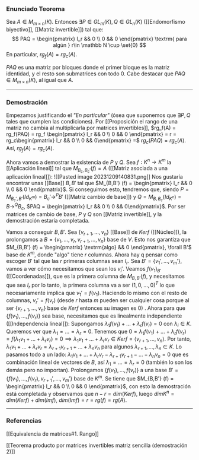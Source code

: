 ### Enunciado Teorema

Sea $A \in M_{m \times n} (K)$. Entonces $\exists P \in GL_m (K), Q \in GL_n (K)$ ([[Endomorfismo biyectivo]], [[Matriz invertible]]) tal que: $$ PAQ = \begin{pmatrix} I_r && 0 \\ 0 && 0 \end{pmatrix} \textrm{ para algún } r\in \mathbb N \cup \set{0} $$
En particular, $rg_f(A) = rg_c(A)$.

$PAQ$ es una matriz por bloques donde el primer bloque es la matriz identidad, y el resto son submatrices con todo $0$. Cabe destacar que $PAQ \in M_{m \times n} (K)$, al igual que $A$. 

---
### Demostración

Empezamos justificando el *"En particular"* (ósea que suponemos que $\exists P,Q$ tales que cumplen las condiciones). Por [[Proposición el rango de una matriz no cambia al multiplicarla por matrices invertibles]], $rg_f(A) = rg_f(PAQ) = rg_f \begin{pmatrix} I_r && 0 \\ 0 && 0 \end{pmatrix} = r = rg_c\begin{pmatrix} I_r && 0 \\ 0 && 0\end{pmatrix} =$ $rg_c(PAQ) = rg_c(A)$. Así, $rg_f(A) = rg_c(A)$.

Ahora vamos a demostrar la existencia de $P$ y $Q$. Sea $f : K^n \to K^m$ la [[Aplicación lineal]] tal que $M_{B_c, B_c'} (f) =A$ ([[Matriz asociada a una aplicación lineal]]): 
![[Pasted image 20231209140831.png]]
Nos gustaría encontrar unas [[Base]] $B, B'$ tal que $M_{B,B'} (f) = \begin{pmatrix} I_r && 0 \\ 0 && 0 \end{pmatrix}$. Si conseguimos esto, tendremos que, siendo $P = M_{B_c', B'} (Id_{K^m}) = B_c' \to^P B'$ ([[Matriz cambio de base]]) y $Q = M_{B, B_c} (Id_{K^n}) = B \to^Q B_c$, $PAQ = \begin{pmatrix} I_r && 0 \\ 0 && 0\end{pmatrix}$. Por ser matrices de cambio de base, $P$ y $Q$ son [[Matriz invertible]], y la demostración estaría completada.

Vamos a conseguir $B, B'$. Sea $\{v_{r+1}, \dots, v_n\}$ [[Base]] de $Kerf$ ([[Núcleo]]), la prolongamos a $B =\{v_1, \dots, v_r, v_{r+1}, \dots, v_n\}$ base de $V$. Esto nos garantiza que $M_{B,B'} (f) = \begin{pmatrix} \textrm{algo} && 0 \end{pmatrix}, \forall B'$ base de $K^m$, donde "algo" tiene $r$ columnas. Ahora hay q pensar como escoger $B'$ tal que las $r$ primeras columnas sean $I_r$. 
Sea $B' = \{v_1', \dots, v_m'\}$, vamos a ver cómo necesitamos que sean los $v_i'$. Veamos $f(v_1)_{B'}$ ([[Coordenadas]]), que es la primera columna de $M_{B,B'} (f)$, y necesitamos que sea $I_r$ por lo tanto, la primera columna va a ser $(1, 0, \dots, 0)^T$ lo que necesariamente implica que $v_1' = f(v_1)$. Haciendo lo mismo con el resto de columnas, $v_r' = f(v_r)$ (desde $r$ hasta $m$ pueden ser cualquier cosa porque al ser $\{v_{r+1}, \dots, v_n\}$ base de $Kerf$ entonces su imagen es $0$) . Ahora para que $\{f(v_1), \dots, f(v_r)\}$ sea base, necesitamos que es linealmente independiente ([[Independencia lineal]]):
Supongamos $\lambda_1 f(v_1) + \dots + \lambda_r f(v_r) = 0$ con $\lambda_i \in K$. Queremos ver que $\lambda_1 = \dots = \lambda_r = 0$. Tenemos que $0 = \lambda_1 f(v_1) + \dots + \lambda_r f(v_r) = f(\lambda_1 v_1 + \dots + \lambda_r v_r) = 0 \implies \lambda_1 v_1 + \dots + \lambda_r v_r \in Kerf = \langle v_{r+1}, \dots, v_n \rangle$. Por tanto, $\lambda_1 v_1 + \dots + \lambda_r v_r = \lambda_{r+1} v_{r+1} + \dots + \lambda_n v_n$ para algunos $\lambda_{r+1}, \dots, \lambda_n \in K$. Lo pasamos todo a un lado: $\lambda_1 v_1 + \dots + \lambda_r v_r - \lambda_{r+1} v_{r+1} - \dots - \lambda_n v_n = 0$ que es combinación lineal de vectores de $B$, así $\lambda_1 = \dots = \lambda_r = 0$ (también lo son los demás pero no importan).
Prolongamos $\{f(v_1), \dots, f(v_r)\}$ a una base $B' = \{f(v_1), \dots, f(v_r), v_{r+1}', \dots, v_m'\}$ base de $K^m$. Se tiene que $M_{B,B'} (f) = \begin{pmatrix} I_r && 0 \\ 0 && 0 \end{pmatrix}$, con esto la demostración está completada y observamos que $n-r = dim(Kerf)$, luego $dimK^n = dim(Kerf) + dim(Imf)$, $dim(Imf) = r = rg(f) = rg(A)$.

---
### Referencias

[[Equivalencia de matrices#1. Rango]]

[[Teorema producto por matrices invertibles matriz sencilla (demostración 2)]]